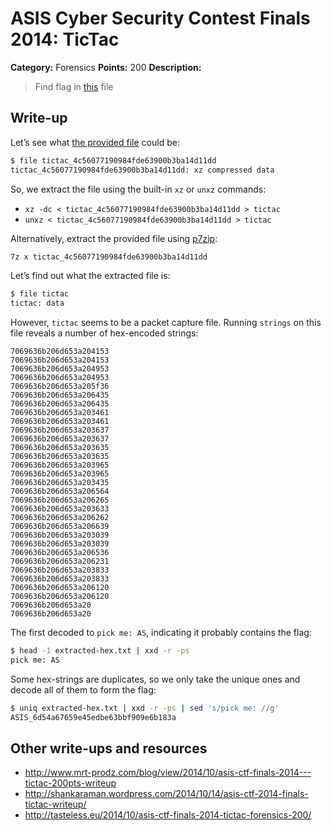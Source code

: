 # ASIS Cyber Security Contest Finals 2014: TicTac

**Category:** Forensics
**Points:** 200
**Description:**

> Find flag in [this](tictac_4c56077190984fde63900b3ba14d11dd) file

## Write-up

Let’s see what [the provided file](tictac_4c56077190984fde63900b3ba14d11dd) could be:

```bash
$ file tictac_4c56077190984fde63900b3ba14d11dd
tictac_4c56077190984fde63900b3ba14d11dd: xz compressed data
```

So, we extract the file using the built-in `xz` or `unxz` commands:

* `xz -dc < tictac_4c56077190984fde63900b3ba14d11dd > tictac`
* `unxz < tictac_4c56077190984fde63900b3ba14d11dd > tictac`

Alternatively, extract the provided file using [p7zip](http://p7zip.sourceforge.net/):

```bash
7z x tictac_4c56077190984fde63900b3ba14d11dd
```

Let’s find out what the extracted file is:

```bash
$ file tictac
tictac: data
```

However, `tictac` seems to be a packet capture file.
Running `strings` on this file reveals a number of hex-encoded strings:

```
7069636b206d653a204153
7069636b206d653a204153
7069636b206d653a204953
7069636b206d653a204953
7069636b206d653a205f36
7069636b206d653a206435
7069636b206d653a206435
7069636b206d653a203461
7069636b206d653a203461
7069636b206d653a203637
7069636b206d653a203637
7069636b206d653a203635
7069636b206d653a203635
7069636b206d653a203965
7069636b206d653a203965
7069636b206d653a203435
7069636b206d653a206564
7069636b206d653a206265
7069636b206d653a203633
7069636b206d653a206262
7069636b206d653a206639
7069636b206d653a203039
7069636b206d653a203039
7069636b206d653a206536
7069636b206d653a206231
7069636b206d653a203833
7069636b206d653a203833
7069636b206d653a206120
7069636b206d653a206120
7069636b206d653a20
7069636b206d653a20
```

The first decoded to `pick me: AS`, indicating it probably contains the flag:

```bash
$ head -1 extracted-hex.txt | xxd -r -ps
pick me: AS
```

Some hex-strings are duplicates, so we only take the unique ones and decode
all of them to form the flag:

```bash
$ uniq extracted-hex.txt | xxd -r -ps | sed 's/pick me: //g'
ASIS_6d54a67659e45edbe63bbf909e6b183a
```

## Other write-ups and resources

* <http://www.mrt-prodz.com/blog/view/2014/10/asis-ctf-finals-2014---tictac-200pts-writeup>
* <http://shankaraman.wordpress.com/2014/10/14/asis-ctf-2014-finals-tictac-writeup/>
* <http://tasteless.eu/2014/10/asis-ctf-finals-2014-tictac-forensics-200/>
